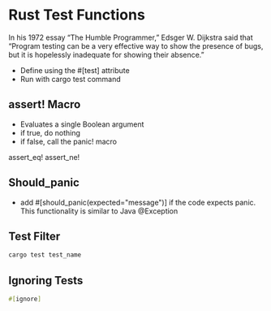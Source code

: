 # Rust Test Functions

In his 1972 essay “The Humble Programmer,” Edsger W. Dijkstra said that “Program testing can be a very effective way to
show the presence of bugs, but it is hopelessly inadequate for showing their absence.”

* Define using the #[test] attribute
* Run with cargo test command

## assert! Macro

* Evaluates a single Boolean argument
* if true, do nothing
* if false, call the panic! macro

assert_eq!
assert_ne!

## Should_panic

* add #[should_panic(expected="message")] if the code expects panic. This functionality is similar to Java @Exception

## Test Filter

```bash
cargo test test_name
```

## Ignoring Tests

```rust
#[ignore]
```

